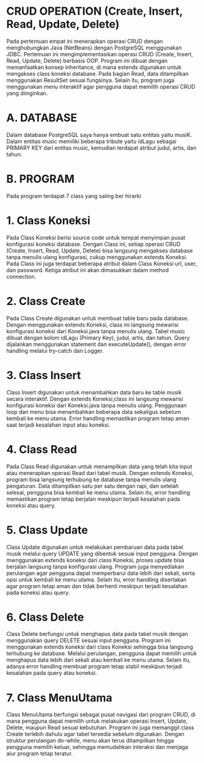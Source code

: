 # CRUD OPERATION (Create, Insert, Read, Update, Delete)
Pada pertemuan empat ini menerapkan operasi CRUD dengan menghubungkan Java (NetBeans) dengan PostgreSQL menggunakan JDBC. Pertemuan ini mengimplementasikan operasi CRUD (Create, Insert, Read, Update, Delete) berbasis OOP. Program ini dibuat dengan memanfaatkan konsep inheritance, di mana extends digunakan untuk mengakses class koneksi database. Pada bagian Read, data ditampilkan menggunakan ResultSet sesuai fungsinya. Selain itu, program juga menggunakan menu interaktif agar pengguna dapat memilih operasi CRUD yang diinginkan.

# A. DATABASE
Dalam database PostgreSQL saya hanya embuat satu entitas yaitu musiK. Dalam entitas music memiliki beberapa tribute yaitu idLagu sebagai PRIMARY KEY dari entitas music, kemudian terdapat atribut judul, artis, dan tahun.

# B. PROGRAM
Pada program terdapat 7 class yang saling ber hirarki

# 1. Class Koneksi
Pada Class Koneksi berisi source code untuk tempat menyimpan pusat konfigurasi koneksi database. Dengan Class ini, setiap operasi CRUD (Create, Insert, Read, Update, Delete) bisa langsung mengakses database tanpa menulis ulang konfigurasi, cukup menggunakan extends Koneksi. Pada Class ini juga terdapat beberapa atribut dalam Class Koneksi url, user, dan password. Ketiga atribut ini akan dimasukkan dalam method connection.

# 2. Class Create
Pada Class Create digunakan untuk membuat table baru pada database. Dengan menggunakan extends Koneksi, class ini langsung mewarisi konfigurasi koneksi dari Koneksi.java tanpa menulis ulang. Tabel music dibuat dengan kolom idLagu (Primary Key), judul, artis, dan tahun. Query dijalankan menggunakan statement dan executeUpdate(), dengan error handling melalui try-catch dan Logger.

# 3. Class Insert
Class Insert digunakan untuk menambahkan data baru ke table musik secara interaktif. Dengan extends Koneksi,class ini langsung mewarisi konfigurasi koneksi dari Koneksi.java tanpa menulis ulang. Penggunaan loop dan menu bisa menambahkan beberapa data sekaligus sebelum kembali ke menu utama. Error handling memastikan program tetap aman saat terjadi kesalahan input atau koneksi.

# 4. Class Read
Pada Class Read digunakan untuk menampilkan data yang telah kita input atau menerapkan operasi Read dari tabel musik. Dengan extends Koneksi, program bisa langsung terhubung ke database tanpa menulis ulang pengaturan. Data ditampilkan satu per satu dengan rapi, dan setelah selesai, pengguna bisa kembali ke menu utama. Selain itu, error handling memastikan program tetap berjalan meskipun terjadi kesalahan pada koneksi atau query. 

 # 5. Class Update
 Class Update digunakan untuk melakukan pembaruan data pada tabel musik melalui query UPDATE yang dibentuk sesuai input pengguna. Dengan mwnggunakan extends koneksi dari class Koneksi, proses update bisa berjalan langsung tanpa konfigurasi ulang. Program juga menyediakan perulangan agar pengguna dapat memperbarui data lebih dari sekali, serta opsi untuk kembali ke menu utama. Selain itu, error handling disertakan agar program tetap aman dan tidak berhenti meskipun terjadi kesalahan pada koneksi atau query.

 # 6. Class Delete
Class Delete berfungsi untuk menghapus data pada tabel musik dengan menggunakan query DELETE sesuai input pengguna. Program ini menggunakan extends koneksi dari class Koneksi sehingga bisa langsung terhubung ke database. Melalui perulangan, pengguna dapat memilih untuk menghapus data lebih dari sekali atau kembali ke menu utama. Selain itu, adanya error handling membuat program tetap stabil meskipun terjadi kesalahan pada query atau koneksi.

# 7. Class MenuUtama
Class MenuUtama berfungsi sebagai pusat navigasi dari program CRUD, di mana pengguna dapat memilih untuk melakukan operasi Insert, Update, Delete, maupun Read sesuai kebutuhan. Program ini juga memanggil class Create terlebih dahulu agar tabel tersedia sebelum digunakan. Dengan struktur perulangan do-while, menu akan terus ditampilkan hingga pengguna memilih keluar, sehingga memudahkan interaksi dan menjaga alur program tetap teratur.
